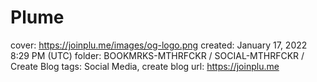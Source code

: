 # Plume

cover: https://joinplu.me/images/og-logo.png
created: January 17, 2022 8:29 PM (UTC)
folder: BOOKMRKS-MTHRFCKR / SOCIAL-MTHRFCKR / Create Blog
tags: Social Media, create blog
url: https://joinplu.me